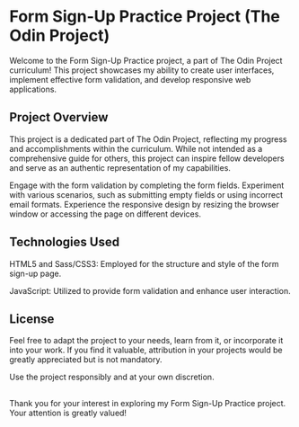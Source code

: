 # Form Sign-Up Practice Project (The Odin Project)
Welcome to the Form Sign-Up Practice project, a part of The Odin Project curriculum! 
This project showcases my ability to create user interfaces, implement effective form validation, and develop responsive web applications.
## Project Overview
This project is a dedicated part of The Odin Project, reflecting my progress and accomplishments within the curriculum. 
While not intended as a comprehensive guide for others, this project can 
inspire fellow developers and serve as an authentic representation of my capabilities.

Engage with the form validation by completing the form fields. 
Experiment with various scenarios, such as submitting empty fields or using incorrect email formats.
Experience the responsive design by resizing the browser window or accessing the page on different devices.
## Technologies Used
HTML5 and Sass/CSS3: Employed for the structure and style of the form sign-up page.

JavaScript: Utilized to provide form validation and enhance user interaction.

## License 
Feel free to adapt the project to your needs, learn from it, or incorporate it into your work. If you find it valuable, attribution in your projects would be greatly appreciated but is not mandatory.

Use the project responsibly and at your own discretion.
##
Thank you for your interest in exploring my Form Sign-Up Practice project. 
Your attention is greatly valued!
